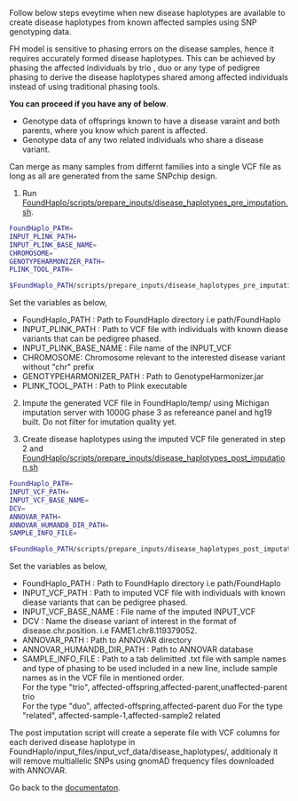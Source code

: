 Follow below steps eveytime when new disease haplotypes are available to create disease haplotypes from known affected samples using SNP genotyping data.

FH model is sensitive to phasing errors on the disease samples, hence it requires accurately formed disease haplotypes. This can be achieved by phasing the affected individuals by trio , duo or any type of pedigree phasing to derive the disease haplotypes shared among affected individuals instead of using traditional phasing tools. 

**You can proceed if you have any of below**.

* Genotype data of offsprings known to have a disease varaint and both parents, where you know which parent is affected.
* Genotype data of any two related individuals who share a disease variant.

Can merge as many samples from differnt families into a single VCF file as long as all are generated from the same SNPchip design.

1. Run [FoundHaplo/scripts/prepare_inputs/disease_haplotypes_pre_imputation.sh](https://github.com/bahlolab/FoundHaplo/blob/main/scripts/prepare_inputs/disease_haplotypes_pre_imputation.sh).

```bash
FoundHaplo_PATH= 
INPUT_PLINK_PATH= 
INPUT_PLINK_BASE_NAME=
CHROMOSOME=
GENOTYPEHARMONIZER_PATH=
PLINK_TOOL_PATH= 

$FoundHaplo_PATH/scripts/prepare_inputs/disease_haplotypes_pre_imputation.sh $FoundHaplo_PATH $FoundHaplo_PATH/example FAME1_disease_cohort 8 $GENOTYPEHARMONIZER_PATH $PLINK_TOOL_PATH

```

Set the variables as below,

* FoundHaplo_PATH : Path to FoundHaplo directory i.e path/FoundHaplo
* INPUT_PLINK_PATH :  Path to VCF file with individuals with known diease variants that can be pedigree phased.
* INPUT_PLINK_BASE_NAME : File name of the INPUT_VCF 
* CHROMOSOME: Chromosome relevant to the interested disease variant without "chr" prefix
* GENOTYPEHARMONIZER_PATH : Path to GenotypeHarmonizer.jar
* PLINK_TOOL_PATH : Path to Plink executable 

2. Impute the generated VCF file in FoundHaplo/temp/ using Michigan imputation server with 1000G phase 3 as refereance panel and hg19 built. Do not filter for imutation quality yet. 

3. Create disease haplotypes using the imputed VCF file generated in step 2 and [FoundHaplo/scripts/prepare_inputs/disease_haplotypes_post_imputation.sh](https://github.com/bahlolab/FoundHaplo/blob/main/scripts/prepare_inputs/disease_haplotypes_post_imputation.sh) 
```bash
FoundHaplo_PATH= 
INPUT_VCF_PATH= 
INPUT_VCF_BASE_NAME=
DCV=
ANNOVAR_PATH=
ANNOVAR_HUMANDB_DIR_PATH= 
SAMPLE_INFO_FILE=

$FoundHaplo_PATH/scripts/prepare_inputs/disease_haplotypes_post_imputation.sh $FoundHaplo_PATH $FoundHaplo_PATH/temp/FAME1_disease_cohort.snp.0.98.sample.0.98.chr8.vcf.gz FAME1_disease_cohort.snp.0.98.sample.0.98.chr8.vcf.gz FAME1.chr8.119379052. $ANNOVAR_PATH $ANNOVAR_HUMANDB_DIR_PATH $FoundHaplo_PATH/example/sample_info.txt

```

Set the variables as below,

* FoundHaplo_PATH : Path to FoundHaplo directory i.e path/FoundHaplo
* INPUT_VCF_PATH :  Path to imputed VCF file with individuals with known diease variants that can be pedigree phased.
* INPUT_VCF_BASE_NAME : File name of the imputed INPUT_VCF 
* DCV : Name the disease variant of interest in the format of disease.chr.position. i.e FAME1.chr8.119379052.
* ANNOVAR_PATH : Path to ANNOVAR directory
* ANNOVAR_HUMANDB_DIR_PATH : Path to ANNOVAR database
* SAMPLE_INFO_FILE : Path to a tab delimitted .txt file with sample names and type of phasing to be used included in a new line, include sample names as in the VCF file in mentioned order.   
For the type "trio", affected-offspring,affected-parent,unaffected-parent trio  
For the type "duo", affected-offspring,affected-parent duo
For the type "related", affected-sample-1,affected-sample2 related

The post imputation script will create a seperate file with VCF columns for each derived disease haplotype in FoundHaplo/input_files/input_vcf_data/disease_haplotypes/, additionaly it will remove multiallelic SNPs using gnomAD frequency files downloaded with ANNOVAR. 


Go back to the [documentaton](https://github.com/bahlolab/FoundHaplo/blob/main/Documentation/Guide%20to%20run%20FoundHaplo.md).




